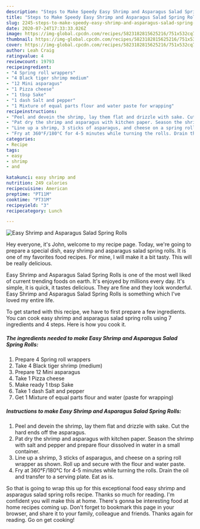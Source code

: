 ```yaml
---
description: "Steps to Make Speedy Easy Shrimp and Asparagus Salad Spring Rolls"
title: "Steps to Make Speedy Easy Shrimp and Asparagus Salad Spring Rolls"
slug: 2245-steps-to-make-speedy-easy-shrimp-and-asparagus-salad-spring-rolls
date: 2020-07-24T17:33:33.026Z
image: https://img-global.cpcdn.com/recipes/5823182815625216/751x532cq70/easy-shrimp-and-asparagus-salad-spring-rolls-recipe-main-photo.jpg
thumbnail: https://img-global.cpcdn.com/recipes/5823182815625216/751x532cq70/easy-shrimp-and-asparagus-salad-spring-rolls-recipe-main-photo.jpg
cover: https://img-global.cpcdn.com/recipes/5823182815625216/751x532cq70/easy-shrimp-and-asparagus-salad-spring-rolls-recipe-main-photo.jpg
author: Leah Craig
ratingvalue: 4
reviewcount: 19793
recipeingredient:
- "4 Spring roll wrappers"
- "4 Black tiger shrimp medium"
- "12 Mini asparagus"
- "1 Pizza cheese"
- "1 tbsp Sake"
- "1 dash Salt and pepper"
- "1 Mixture of equal parts flour and water paste for wrapping"
recipeinstructions:
- "Peel and devein the shrimp, lay them flat and drizzle with sake. Cut the hard ends off the asparagus."
- "Pat dry the shrimp and asparagus with kitchen paper. Season the shrimp with salt and pepper and prepare flour dissolved in water in a small container."
- "Line up a shrimp, 3 sticks of asparagus, and cheese on a spring roll wrapper as shown. Roll up and secure with the flour and water paste."
- "Fry at 360°F/180°C for 4-5 minutes while turning the rolls. Drain the oil and transfer to a serving plate. Eat as is."
categories:
- Recipe
tags:
- easy
- shrimp
- and

katakunci: easy shrimp and 
nutrition: 249 calories
recipecuisine: American
preptime: "PT11M"
cooktime: "PT31M"
recipeyield: "3"
recipecategory: Lunch

---
```



![Easy Shrimp and Asparagus Salad Spring Rolls](https://img-global.cpcdn.com/recipes/5823182815625216/751x532cq70/easy-shrimp-and-asparagus-salad-spring-rolls-recipe-main-photo.jpg)

Hey everyone, it's John, welcome to my recipe page. Today, we're going to prepare a special dish, easy shrimp and asparagus salad spring rolls. It is one of my favorites food recipes. For mine, I will make it a bit tasty. This will be really delicious.



Easy Shrimp and Asparagus Salad Spring Rolls is one of the most well liked of current trending foods on earth. It's enjoyed by millions every day. It's simple, it is quick, it tastes delicious. They are fine and they look wonderful. Easy Shrimp and Asparagus Salad Spring Rolls is something which I've loved my entire life.


To get started with this recipe, we have to first prepare a few ingredients. You can cook easy shrimp and asparagus salad spring rolls using 7 ingredients and 4 steps. Here is how you cook it.

<!--inarticleads1-->

##### The ingredients needed to make Easy Shrimp and Asparagus Salad Spring Rolls:

1. Prepare 4 Spring roll wrappers
1. Take 4 Black tiger shrimp (medium)
1. Prepare 12 Mini asparagus
1. Take 1 Pizza cheese
1. Make ready 1 tbsp Sake
1. Take 1 dash Salt and pepper
1. Get 1 Mixture of equal parts flour and water (paste for wrapping)




<!--inarticleads2-->

##### Instructions to make Easy Shrimp and Asparagus Salad Spring Rolls:

1. Peel and devein the shrimp, lay them flat and drizzle with sake. Cut the hard ends off the asparagus.
1. Pat dry the shrimp and asparagus with kitchen paper. Season the shrimp with salt and pepper and prepare flour dissolved in water in a small container.
1. Line up a shrimp, 3 sticks of asparagus, and cheese on a spring roll wrapper as shown. Roll up and secure with the flour and water paste.
1. Fry at 360°F/180°C for 4-5 minutes while turning the rolls. Drain the oil and transfer to a serving plate. Eat as is.




So that is going to wrap this up for this exceptional food easy shrimp and asparagus salad spring rolls recipe. Thanks so much for reading. I'm confident you will make this at home. There's gonna be interesting food at home recipes coming up. Don't forget to bookmark this page in your browser, and share it to your family, colleague and friends. Thanks again for reading. Go on get cooking!
